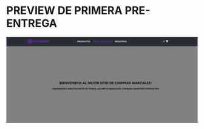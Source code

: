 # PREVIEW DE PRIMERA PRE-ENTREGA
![preview primera pre entrega](./public/images/README-images/preview1raEntrega.png)